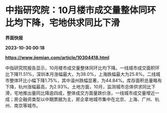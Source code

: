 # 中指研究院：10月楼市成交量整体同环比均下降，宅地供求同比下滑
**界面快报**

**2023-10-30 00:18**

**https://www.jiemian.com/article/10304418.html**

中指研究院报告显示，10月楼市成交量整体同环比均下降。一线城市成交面积环比下降11.51%，深圳本月涨幅最大，为38.0%，上海跌幅最大为25.8%。二线城市整体环比小幅下降1.75%，其中温州跌幅显著，为44.84%。库存面积总量略有下降，杭州涨幅最高，为2.93%。土地方面，10月，监测城市总体供求同比下滑，宅地推出量同比降逾四成，整体成交方面量跌价涨，一线城市成交量增近一成；房企融资类型以中期票据为主，房企拿地城市集中在北京、上海、广州、杭州、南京等城市。